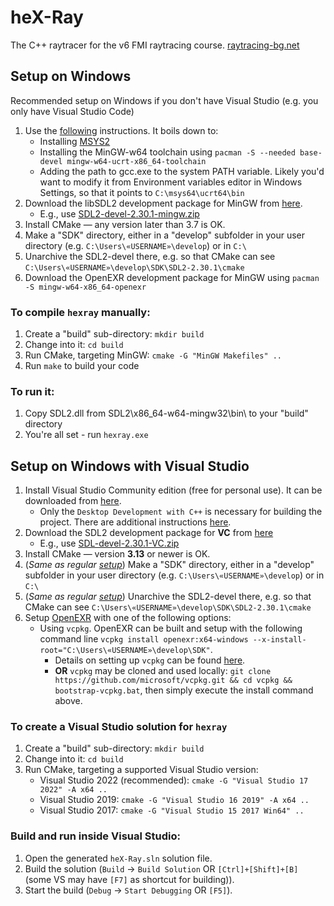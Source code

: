 # heX-Ray
The C++ raytracer for the v6 FMI raytracing course.
[raytracing-bg.net](http://raytracing-bg.net/)

## Setup on Windows

Recommended setup on Windows if you don't have Visual Studio (e.g. you only have Visual Studio Code)

1. Use the [following](https://code.visualstudio.com/docs/cpp/config-mingw) instructions. It boils down to:
    - Installing [MSYS2](https://github.com/msys2/msys2-installer/releases/download/2024-01-13/msys2-x86_64-20240113.exe)
    - Installing the MinGW-w64 toolchain using `pacman -S --needed base-devel mingw-w64-ucrt-x86_64-toolchain`
    - Adding the path to gcc.exe to the system PATH variable. Likely you'd want to modify it from Environment variables editor in Windows Settings, so that it points to `C:\msys64\ucrt64\bin`
2. Download the libSDL2 development package for MinGW from [here](https://github.com/libsdl-org/SDL/releases/).
    - E.g., use [SDL2-devel-2.30.1-mingw.zip](https://github.com/libsdl-org/SDL/releases/download/release-2.30.1/SDL2-devel-2.30.1-mingw.zip)
3. Install CMake — any version later than 3.7 is OK.
4. Make a "SDK" directory, either in a "develop" subfolder in your user directory (e.g. `C:\Users\«USERNAME»\develop`) or in `C:\`
5. Unarchive the SDL2-devel there, e.g. so that CMake can see `C:\Users\«USERNAME»\develop\SDK\SDL2-2.30.1\cmake`
6. Download the OpenEXR development package for MinGW using `pacman -S mingw-w64-x86_64-openexr`

### To compile `hexray` manually:

1. Create a "build" sub-directory: `mkdir build`
2. Change into it: `cd build`
3. Run CMake, targeting MinGW: `cmake -G "MinGW Makefiles" ..`
4. Run `make` to build your code

### To run it:

1. Copy SDL2.dll from SDL2\x86_64-w64-mingw32\bin\ to your "build" directory
2. You're all set - run `hexray.exe`

## Setup on Windows **with Visual Studio**

1. Install Visual Studio Community edition (free for personal use). It can be downloaded from [here](https://visualstudio.microsoft.com/vs/community/).
    - Only the `Desktop Development with C++` is necessary for building the project. There are additional instructions [here](https://learn.microsoft.com/en-us/cpp/build/vscpp-step-0-installation?view=msvc-170#visual-studio-2022-installation).
2. Download the SDL2 development package for **VC** from [here](https://github.com/libsdl-org/SDL/releases/)
    - E.g., use [SDL-devel-2.30.1-VC.zip](https://github.com/libsdl-org/SDL/releases/download/release-2.30.1/SDL2-devel-2.30.1-VC.zip)
3. Install CMake — version **3.13** or newer is OK.
4. \(_Same as regular [setup](#setup-on-windows)_\) Make a "SDK" directory, either in a "develop" subfolder in your user directory (e.g. `C:\Users\«USERNAME»\develop`) or in `C:\`
5. \(_Same as regular [setup](#setup-on-windows)_\) Unarchive the SDL2-devel there, e.g. so that CMake can see `C:\Users\«USERNAME»\develop\SDK\SDL2-2.30.1\cmake`
6. Setup [OpenEXR](#setting-up-openexr) with one of the following options:
    - Using `vcpkg`. OpenEXR can be built and setup with the following command line `vcpkg install openexr:x64-windows --x-install-root="C:\Users\«USERNAME»\develop\SDK"`.
        * Details on setting up `vcpkg` can be found [here](https://learn.microsoft.com/en-us/vcpkg/get_started/get-started?pivots=shell-cmd#1---set-up-vcpkg).
        * **OR** `vcpkg` may be cloned and used locally: `git clone https://github.com/microsoft/vcpkg.git && cd vcpkg && bootstrap-vcpkg.bat`, then simply execute the install command above.

### To create a Visual Studio solution for `hexray`

1. Create a "build" sub-directory: `mkdir build`
2. Change into it: `cd build`
3. Run CMake, targeting a supported Visual Studio version:
    - Visual Studio 2022 \(recommended\): `cmake -G "Visual Studio 17 2022" -A x64 ..`
    - Visual Studio 2019: `cmake -G "Visual Studio 16 2019" -A x64 ..`
    - Visual Studio 2017: `cmake -G "Visual Studio 15 2017 Win64" ..`

### Build and run inside Visual Studio:

1. Open the generated `heX-Ray.sln` solution file.
2. Build the solution \(`Build` -> `Build Solution` OR `[Ctrl]+[Shift]+[B]` \(some VS may have `[F7]` as shortcut for building\)\).
3. Start the build \(`Debug` -> `Start Debugging` OR `[F5]`\).
